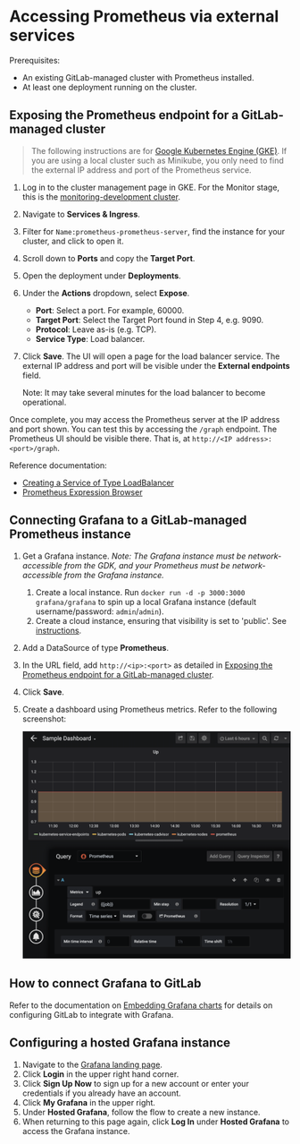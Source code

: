 # Accessing Prometheus via external services

Prerequisites:

- An existing GitLab-managed cluster with Prometheus installed.
- At least one deployment running on the cluster.

## Exposing the Prometheus endpoint for a GitLab-managed cluster

> The following instructions are for
> [Google Kubernetes Engine (GKE)](https://cloud.google.com/kubernetes-engine).
> If you are using a local cluster such as Minikube, you only need to find the
> external IP address and port of the Prometheus service.

1. Log in to the cluster management page in GKE. For the Monitor stage, this is the [monitoring-development cluster](https://console.cloud.google.com/kubernetes/list?project=monitoring-development-241420).
1. Navigate to **Services & Ingress**.
1. Filter for `Name:prometheus-prometheus-server`, find the instance for your cluster, and click to open it.
1. Scroll down to **Ports** and copy the **Target Port**.
1. Open the deployment under **Deployments**.
1. Under the **Actions** dropdown, select **Expose**.
   - **Port**: Select a port. For example, 60000.
   - **Target Port**: Select the Target Port found in Step 4, e.g. 9090.
   - **Protocol**: Leave as-is (e.g. TCP).
   - **Service Type**: Load balancer.
1. Click **Save**. The UI will open a page for the load balancer service. The external
   IP address and port will be visible under the **External endpoints** field.

   Note: It may take several minutes for the load balancer to become operational.

Once complete, you may access the Prometheus server at the IP address and port shown.
You can test this by accessing the `/graph` endpoint. The Prometheus UI should be
visible there. That is, at `http://<IP address>:<port>/graph`.

Reference documentation:

- [Creating a Service of Type LoadBalancer](https://cloud.google.com/kubernetes-engine/docs/how-to/exposing-apps#creating_a_service_of_type_loadbalancer)
- [Prometheus Expression Browser](https://prometheus.io/docs/visualization/browser/)

## Connecting Grafana to a GitLab-managed Prometheus instance

1. Get a Grafana instance. _Note: The Grafana instance must be network-accessible from the GDK, and your Prometheus must be network-accessible from the Grafana instance._
   1. Create a local instance. Run `docker run -d -p 3000:3000 grafana/grafana` to spin up a local Grafana instance (default username/password: `admin`/`admin`).
   1. Create a cloud instance, ensuring that visibility is set to 'public'. See [instructions](#configuring-a-hosted-grafana-instance).
1. Add a DataSource of type **Prometheus**.
1. In the URL field, add `http://<ip>:<port>` as detailed in
   [Exposing the Prometheus endpoint for a GitLab-managed cluster](#exposing-the-promtheus-endpoint-for-a-gitlab-manged-cluster).
1. Click **Save**.
1. Create a dashboard using Prometheus metrics. Refer to the following screenshot:

   ![Sample Grafana panel; query 'up'; legend '{{job}}'](../img/sample_grafana_panel.png)

## How to connect Grafana to GitLab

Refer to the documentation on [Embedding Grafana charts](https://docs.gitlab.com/ee/user/project/integrations/prometheus.html#embedding-grafana-charts)
for details on configuring GitLab to integrate with Grafana.

## Configuring a hosted Grafana instance

1. Navigate to the [Grafana landing page](https://grafana.com/).
1. Click **Login** in the upper right hand corner.
1. Click **Sign Up Now** to sign up for a new account or enter your credentials if you already have an account.
1. Click **My Grafana** in the upper right.
1. Under **Hosted Grafana**, follow the flow to create a new instance.
1. When returning to this page again, click **Log In** under **Hosted Grafana** to access the Grafana instance.
